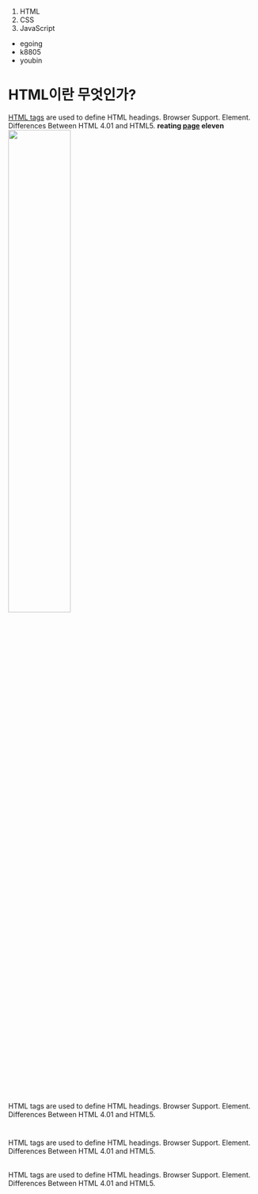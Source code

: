 <!doctype html>
<html>
<head>
<title>WEB1 - html</title>
<meta charset="utf-8">
</head>

<body>
<ol>
  <li>HTML</li>
  <li>CSS</li>
  <li>JavaScript</li>
</ol>

<ul>
  <li>egoing</li>
  <li>k8805</li>
  <li>youbin</li>
</ul>

<h1>HTML이란 무엇인가?</h1>
<a href="https://www.w3.org/TR/html5/" target="_blank" title="html5 specification">HTML tags</a>
are used to define HTML headings. 
Browser Support. Element. Differences Between HTML 4.01 and HTML5.
<strong>reating <u>page</u> eleven</strong>
<img src="./file1.jpg" width="50%">

<p>HTML tags are used to define HTML headings. Browser Support. Element. Differences Between HTML 4.01 and HTML5.</p>
<p style="margin-top:40px;">HTML tags are used to define HTML headings. Browser Support. Element. Differences Between HTML 4.01 and HTML5.</p>
<br>HTML tags are used to define HTML headings. Browser Support. Element. Differences Between HTML 4.01 and HTML5.
</body>
</html>
